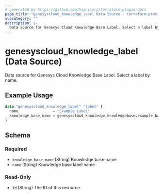 ```yaml
---
# generated by https://github.com/hashicorp/terraform-plugin-docs
page_title: "genesyscloud_knowledge_label Data Source - terraform-provider-genesyscloud"
subcategory: ""
description: |-
  Data source for Genesys Cloud Knowledge Base Label. Select a label by name.
---
```


# genesyscloud_knowledge_label (Data Source)

Data source for Genesys Cloud Knowledge Base Label. Select a label by name.

## Example Usage

```terraform
data "genesyscloud_knowledge_label" "label" {
  name                = "Example Label"
  knowledge_base_name = genesyscloud_knowledge_knowledgebase.example_base.name
}
```

<!-- schema generated by tfplugindocs -->
## Schema

### Required

- `knowledge_base_name` (String) Knowledge base name
- `name` (String) Knowledge base label name

### Read-Only

- `id` (String) The ID of this resource.
